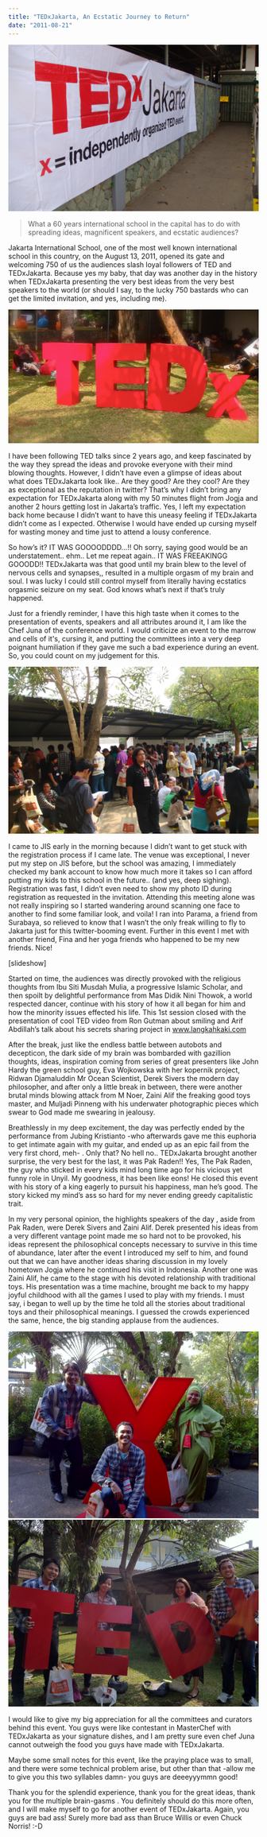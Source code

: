 ```yaml
---
title: "TEDxJakarta, An Ecstatic Journey to Return"
date: "2011-08-21"
---
```


[![](images/photos-03.jpg "TEDxJakarta ")](http://bydnta.files.wordpress.com/2011/08/photos-03.jpg)

> What a 60 years international school in the capital has to do with spreading ideas, magnificent speakers, and ecstatic audiences?

Jakarta International School, one of the most well known international school in this country, on the August 13, 2011, opened its gate and welcoming 750 of us the audiences slash loyal followers of TED and TEDxJakarta. Because yes my baby, that day was another day in the history when TEDxJakarta presenting the very best ideas from the very best speakers to the world (or should I say, to the lucky 750 bastards who can get the limited invitation, and yes, including me).

![](images/tedxjakarta-05.jpg "TEDxJakarta")

I have been following TED talks since 2 years ago, and keep fascinated by the way they spread the ideas and provoke everyone with their mind blowing thoughts. However, I didn’t have even a glimpse of ideas about what does TEDxJakarta look like.. Are they good? Are they cool? Are they as exceptional as the reputation in twitter? That’s why I didn’t bring any expectation for TEDxJakarta along with my 50 minutes flight from Jogja and another 2 hours getting lost in Jakarta’s traffic. Yes, I left my expectation back home because I didn’t want to have this uneasy feeling if TEDxJakarta didn’t come as I expected. Otherwise I would have ended up cursing myself for wasting money and time just to attend a lousy conference.

So how’s it? IT WAS GOOOODDDD...!! Oh sorry, saying good would be an understatement.. ehm.. Let me repeat again.. IT WAS FREEAKINGG GOOODD!! TEDxJakarta was that good until my brain blew to the level of nervous cells and synapses,, resulted in a multiple orgasm of my brain and soul. I was lucky I could still control myself from literally having ecstatics orgasmic seizure on my seat. God knows what’s next if that’s truly happened.

Just for a friendly reminder, I have this high taste when it comes to the presentation of events, speakers and all attributes around it, I am like the Chef Juna of the conference world. I would criticize an event to the marrow and cells of it's, cursing it, and putting the committees into a very deep poignant humiliation if they gave me such a bad experience during an event. So, you could count on my judgement for this.

[![](images/tedxjakarta-06.jpg "the crowd")](http://bydnta.files.wordpress.com/2011/08/tedxjakarta-06.jpg)

I came to JIS early in the morning because I didn’t want to get stuck with the registration process if I came late. The venue was exceptional, I never put my step on JIS before, but the school was amazing, I immediately checked my bank account to know how much more it takes so I can afford putting my kids to this school in the future.. (and yes, deep sighing). Registration was fast, I didn’t even need to show my photo ID during registration as requested in the invitation. Attending this meeting alone was not really inspiring so I started wandering around scanning one face to another to find some familiar look, and voila! I ran into Parama, a friend from Surabaya, so relieved to know that I wasn’t the only freak willing to fly to Jakarta just for this twitter-booming event. Further in this event I met with another friend, Fina and her yoga friends who happened to be my new friends. Nice!

\[slideshow\]

Started on time, the audiences was directly provoked with the religious thoughts from Ibu Siti Musdah Mulia, a progressive Islamic Scholar, and then spoilt by delightful performance from Mas Didik Nini Thowok, a world respected dancer, continue with his story of how it all began for him and how the minority issues effected his life. This 1st session closed with the presentation of cool TED video from Ron Gutman about smiling and Arif Abdillah’s talk about his secrets sharing project in www.langkahkaki.com

After the break, just like the endless battle between autobots and decepticon, the dark side of my brain was bombarded with gazillion thoughts, ideas, inspiration coming from series of great presenters like John Hardy the green school guy, Eva Wojkowska with her kopernik project, Ridwan Djamaluddin Mr Ocean Scientist, Derek Sivers the modern day philosopher, and after only a little break in between, there were another brutal minds blowing attack from M Noer, Zaini Alif the freaking good toys master, and Muljadi Pinneng with his underwater photographic pieces which swear to God made me swearing in jealousy.

Breathlessly in my deep excitement, the day was perfectly ended by the performance from Jubing Kristianto -who afterwards gave me this euphoria to get intimate again with my guitar, and ended up as an epic fail from the very first chord, meh- . Only that? No hell no.. TEDxJakarta brought another surprise, the very best for the last, it was Pak Raden!! Yes, The Pak Raden, the guy who sticked in every kids mind long time ago for his vicious yet funny role in Unyil. My goodness, it has been like eons! He closed this event with his story of a king eagerly to pursuit his happiness, man he’s good. The story kicked my mind’s ass so hard for my never ending greedy capitalistic trait.

In my very personal opinion, the highlights speakers of the day , aside from Pak Raden, were Derek Sivers and Zaini Alif. Derek presented his ideas from a very different vantage point made me so hard not to be provoked, his ideas represent the philosophical concepts necessary to survive in this time of abundance, later after the event I introduced my self to him, and found out that we can have another ideas sharing discussion in my lovely hometown Jogja where he continued his visit in Indonesia. Another one was Zaini Alif, he came to the stage with his devoted relationship with traditional toys. His presentation was a time machine, brought me back to my happy joyful childhood with all the games I used to play with my friends. I must say, i began to well up by the time he told all the stories about traditional toys and their philosophical meanings. I guessed the crowds experienced the same, hence, the big standing applause from the audiences.

[![](images/photo.jpg "photo")](http://bydnta.files.wordpress.com/2011/08/photo.jpg)[![](images/photo-1.jpg "photo (1)")](http://bydnta.files.wordpress.com/2011/08/photo-1.jpg)

I would like to give my big appreciation for all the committees and curators behind this event. You guys were like contestant in MasterChef with TEDxJakarta as your signature dishes, and I am pretty sure even chef Juna cannot outweigh the food you guys have made with TEDxJakarta.

Maybe some small notes for this event, like the praying place was to small, and there were some technical problem arise, but other than that -allow me to give you this two syllables damn- you guys are deeeyyymmn good!

Thank you for the splendid experience, thank you for the great ideas, thank you for the multiple brain-gasms . You definitely should do this more often, and I will make myself to go for another event of TEDxJakarta. Again, you guys are bad ass! Surely more bad ass than Bruce Willis or even Chuck Norris! :-D
